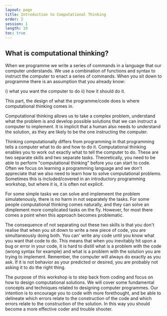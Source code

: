 ```yaml
---
layout: page
title: Introduction to Computational Thinking
order: 2
session: 1
length: 10
toc: true
---
```


## What is computational thinking?

When we programme we write a series of commands in a language that our computer understands. We use a combination of functions and syntax to instruct the computer to enact a series of commands. When you sit down to programme there is an assumption that you already know:

i) what you want the computer to do
ii) how it should do it.

This part, the design of what the programme/code does is where computational thinking comes in.

Computational thinking allows us to take a complex problem, understand what the problem is and develop possible solutions that we can instruct a computer to implement. It is implicit that a human also needs to understand the solution, as they are likely to be the one instructing the computer.

Thinking computationally differs from programming in that programming tells a computer what to do and how to do it. Computational thinking enables you to work out exactly what to tell the computer to do. These are two separate skills and two separate tasks. Theoretically, you need to be able to perform "computational thinking" before you can start to code. Often we focus on learning a programming language and we don't appreciate that we also need to learn how to solve computational problems. Sometimes this is included/covered in an introductory programming workshop, but where it is, it is often not explicit. 

For some simple tasks we can solve and implemeent the problem simulatenously, there is no harm in not separately the tasks. For some people computational thinking comes naturally, and they can solve an dimplement more complicated tasks on the fly. However, for most there comes a point when this approach becomes problematic.

The consequence of not separating out these two skills is that you don't realise that when you sit down to write a new piece of code, you are simultaneously doing both. You can' write any code until you know what you want that code to do. This means that when you inevitably hit upon a bug or error in your code, it is hard to distill what is a problem with the code (wrong syntax for example) and what is a problem with the solution you are trying to implement. Remember, the computer will always do exactly as you ask. If it is not behavior as your predicted or desired, you are probably not asking it to do the right thing.

The purpose of this workshop is to step back from coding and focus on how to design computational solutions. We will cover some fundamental concepts and techniques related to designing computer programmes. Our intention is to encourage you to code with more forethought, and be able to delineate which errors relate to the construction of the code and which errors relate to the construction of the solution. In this way you should become a more effective coder and trouble shooter.


